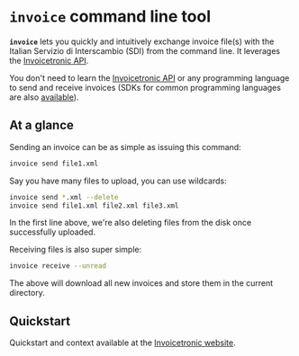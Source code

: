 # `invoice` command line tool

__`invoice`__ lets you quickly and intuitively exchange invoice file(s) with the
Italian Servizio di Interscambio (SDI) from the command line. It leverages the [Invoicetronic API][1].

You don't need to learn the [Invoicetronic API][1] or any programming language to
send and receive invoices (SDKs for common programming languages are also
[available][2]).

## At a glance

Sending an invoice can be as simple as issuing this command:

```bash
invoice send file1.xml
```
Say you have many files to upload, you can use wildcards:

```bash
invoice send *.xml --delete
invoice send file1.xml file2.xml file3.xml
```

In the first line above, we're also deleting files from the disk once
successfully uploaded. 

Receiving files is also super simple:

```bash
invoice receive --unread
```

The above will download all new invoices and store them in the current directory. 

## Quickstart

Quickstart and context available at the [Invoicetronic website][1].

[1]: https://invoicetronic.com/docs/quickstart/invoice-quickstart/
[2]: https://invoicetronic.com/docs/sdk/
